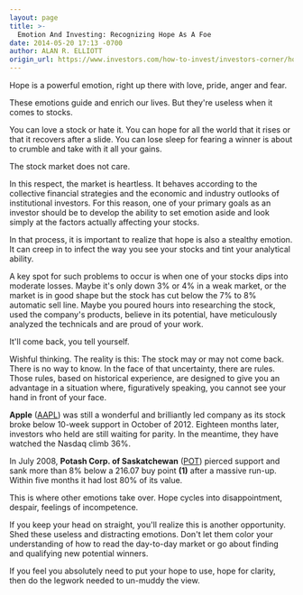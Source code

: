 ```yaml
---
layout: page
title: >-
  Emotion And Investing: Recognizing Hope As A Foe
date: 2014-05-20 17:13 -0700
author: ALAN R. ELLIOTT
origin_url: https://www.investors.com/how-to-invest/investors-corner/how-hope-threatens-investment-success
---
```





Hope is a powerful emotion, right up there with love, pride, anger and fear.


These emotions guide and enrich our lives. But they're useless when it comes to stocks.


You can love a stock or hate it. You can hope for all the world that it rises or that it recovers after a slide. You can lose sleep for fearing a winner is about to crumble and take with it all your gains.


The stock market does not care.


In this respect, the market is heartless. It behaves according to the collective financial strategies and the economic and industry outlooks of institutional investors. For this reason, one of your primary goals as an investor should be to develop the ability to set emotion aside and look simply at the factors actually affecting your stocks.


In that process, it is important to realize that hope is also a stealthy emotion. It can creep in to infect the way you see your stocks and tint your analytical ability.


A key spot for such problems to occur is when one of your stocks dips into moderate losses. Maybe it's only down 3% or 4% in a weak market, or the market is in good shape but the stock has cut below the 7% to 8% automatic sell line. Maybe you poured hours into researching the stock, used the company's products, believe in its potential, have meticulously analyzed the technicals and are proud of your work.


It'll come back, you tell yourself.


Wishful thinking. The reality is this: The stock may or may not come back. There is no way to know. In the face of that uncertainty, there are rules. Those rules, based on historical experience, are designed to give you an advantage in a situation where, figuratively speaking, you cannot see your hand in front of your face.


**Apple** ([AAPL](https://research.investors.com/quote.aspx?symbol=AAPL)) was still a wonderful and brilliantly led company as its stock broke below 10-week support in October of 2012. Eighteen months later, investors who held are still waiting for parity. In the meantime, they have watched the Nasdaq climb 36%.


In July 2008, **Potash Corp. of Saskatchewan** ([POT](https://research.investors.com/quote.aspx?symbol=POT)) pierced support and sank more than 8% below a 216.07 buy point **(1)** after a massive run-up. Within five months it had lost 80% of its value.


This is where other emotions take over. Hope cycles into disappointment, despair, feelings of incompetence.


If you keep your head on straight, you'll realize this is another opportunity. Shed these useless and distracting emotions. Don't let them color your understanding of how to read the day-to-day market or go about finding and qualifying new potential winners.


If you feel you absolutely need to put your hope to use, hope for clarity, then do the legwork needed to un-muddy the view.




